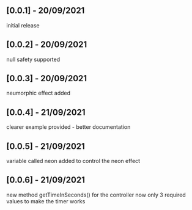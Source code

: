 ## [0.0.1] - 20/09/2021
initial release
## [0.0.2] - 20/09/2021
null safety supported
## [0.0.3] - 20/09/2021
neumorphic effect added
## [0.0.4] - 21/09/2021
clearer example provided - better documentation
## [0.0.5] - 21/09/2021
variable called neon added to control the neon effect
## [0.0.6] - 21/09/2021
new method getTimeInSeconds() for the controller
now only 3 required values to make the timer works
